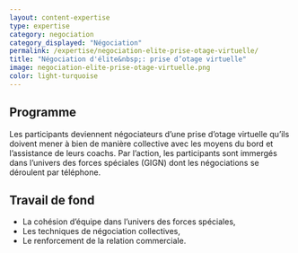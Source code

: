 ```yaml
---
layout: content-expertise
type: expertise
category: negociation
category_displayed: "Négociation"
permalink: /expertise/negociation-elite-prise-otage-virtuelle/
title: "Négociation d'élite&nbsp;: prise d’otage virtuelle"
image: negociation-elite-prise-otage-virtuelle.png
color: light-turquoise
---
```


## Programme

Les participants deviennent négociateurs d’une prise d’otage virtuelle qu’ils doivent mener à bien de manière collective avec les moyens du bord et l’assistance de leurs coachs. Par l’action, les participants sont immergés dans l’univers des forces spéciales (GIGN) dont les négociations se déroulent par téléphone.

## Travail de fond

- La cohésion d’équipe dans l’univers des forces spéciales,
- Les techniques de négociation collectives,
- Le renforcement de la relation commerciale.